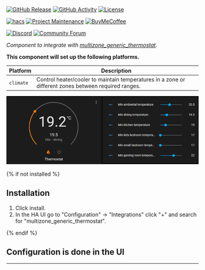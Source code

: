 [![GitHub Release][releases-shield]][releases]
[![GitHub Activity][commits-shield]][commits]
[![License][license-shield]][license]

[![hacs][hacsbadge]][hacs]
[![Project Maintenance][maintenance-shield]][user_profile]
[![BuyMeCoffee][buymecoffeebadge]][buymecoffee]

[![Discord][discord-shield]][discord]
[![Community Forum][forum-shield]][forum]

_Component to integrate with [multizone_generic_thermostat][multizone_generic_thermostat]._

**This component will set up the following platforms.**

Platform | Description
-- | --
`climate` | Control heater/cooler to maintain temperatures in a zone or different zones between required ranges.

![example][exampleimg]

{% if not installed %}
## Installation

1. Click install.
1. In the HA UI go to "Configuration" -> "Integrations" click "+" and search for "multizone_generic_thermostat".

{% endif %}


## Configuration is done in the UI

<!---->

***

[multizone_generic_thermostat]: https://github.com/custom-components/multizone_generic_thermostat
[buymecoffee]: https://www.buymeacoffee.com/ludeeus
[buymecoffeebadge]: https://img.shields.io/badge/buy%20me%20a%20coffee-donate-yellow.svg?style=for-the-badge
[commits-shield]: https://img.shields.io/github/commit-activity/y/custom-components/multizone_generic_thermostat.svg?style=for-the-badge
[commits]: https://github.com/custom-components/multizone_generic_thermostat/commits/master
[hacs]: https://hacs.xyz
[hacsbadge]: https://img.shields.io/badge/HACS-Custom-orange.svg?style=for-the-badge
[discord]: https://discord.gg/Qa5fW2R
[discord-shield]: https://img.shields.io/discord/330944238910963714.svg?style=for-the-badge
[exampleimg]: example.png
[forum-shield]: https://img.shields.io/badge/community-forum-brightgreen.svg?style=for-the-badge
[forum]: https://community.home-assistant.io/
[license]: https://github.com/custom-components/multizone_generic_thermostat/blob/main/LICENSE
[license-shield]: https://img.shields.io/github/license/custom-components/multizone_generic_thermostat.svg?style=for-the-badge
[maintenance-shield]: https://img.shields.io/badge/maintainer-Joakim%20Sørensen%20%40ludeeus-blue.svg?style=for-the-badge
[releases-shield]: https://img.shields.io/github/release/custom-components/multizone_generic_thermostat.svg?style=for-the-badge
[releases]: https://github.com/custom-components/multizone_generic_thermostat/releases
[user_profile]: https://github.com/tpacri
